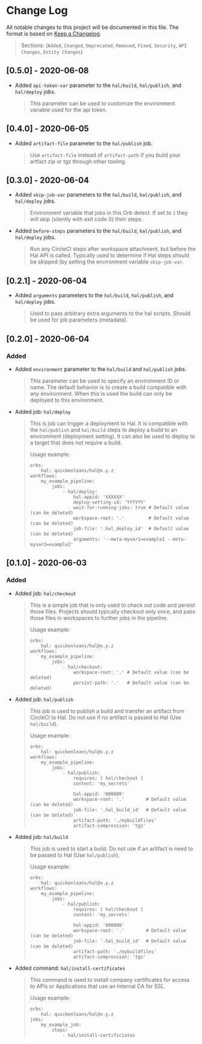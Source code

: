 # Change Log

All notable changes to this project will be documented in this file. The format is based on [Keep a Changelog](http://keepachangelog.com/).
> Sections: (`Added`, `Changed`, `Deprecated`, `Removed`, `Fixed`, `Security`, `API Changes`, `Entity Changes`)

## [0.5.0] - 2020-06-08

- Added `api-token-var` parameter to the `hal/build`, `hal/publish`, and `hal/deploy` jobs.
  > This parameter can be used to customize the environment variable used for the api token.

## [0.4.0] - 2020-06-05

- Added `artifact-file` parameter to the `hal/publish` job.
  > Use `artifact-file` instead of `artifact-path` if you build your artfact zip or tgz through other tooling.

## [0.3.0] - 2020-06-04

- Added `skip-job-var` parameters to the `hal/build`, `hal/publish`, and `hal/deploy` jobs.
  > Environment variable that jobs in this Orb detect. If set to `1` they will skip (silently with exit code 0) their
  > steps.
- Added `before-steps` parameters to the `hal/build`, `hal/publish`, and `hal/deploy` jobs.
  > Run any CircleCI steps after workspace attachment, but before the Hal API is called. Typically used to determine
  > if Hal steps should be skipped (by setting the environment variable `skip-job-var`.

## [0.2.1] - 2020-06-04

- Added `arguments` parameters to the `hal/build`, `hal/publish`, and `hal/deploy` jobs.
  > Used to pass arbitrary extra arguments to the hal scripts. Should be used for job parameters (metadata).

## [0.2.0] - 2020-06-04

### Added
- Added `environment` parameter to the `hal/build` and `hal/publish` jobs.
  > This parameter can be used to specify an environment ID or name. The default behavior
  > is to create a build compatible with any environment. When this is used the build can only be deployed
  > to this environment.
- Added job: `hal/deploy`
  > This is job can trigger a deployment to Hal. It is compatible with the `hal/publish` and `hal/build` steps
  > to deploy a build to an environment (deployment setting). It can also be used to deploy to a target that
  > does not require a build.
  >
  > Usage example:
  >
  > ```
  > orbs:
  >     hal: quickenloans/hal@x.y.z
  > workflows:
  >     my_example_pipeline:
  >         jobs:
  >             - hal/deploy:
  >                 hal-appid: 'XXXXXX'
  >                 deploy-setting-id: 'YYYYYY'
  >                 wait-for-running-jobs: true # Default value (can be deleted)
  >                 workspace-root: '.'         # Default value (can be deleted)
  >                 job-file: '.hal_deploy_id'  # Default value (can be deleted)
  >                 arguments: '--meta-myvar1=example1 --meta-myvar2=example2'
  > ```

## [0.1.0] - 2020-06-03

### Added
- Added job: `hal/checkout`
  > This is a simple job that is only used to check out code and persist those files.
  > Projects should typically checkout only once, and pass those files in workspaces to further jobs in the pipeline.
  >
  > Usage example:
  >
  > ```
  > orbs:
  >     hal: quickenloans/hal@x.y.z
  > workflows:
  >     my_example_pipeline:
  >         jobs:
  >             - hal/checkout:
  >                 workspace-root: '.' # Default value (can be deleted)
  >                 persist-path: '.'   # Default value (can be deleted)
  > ```
- Added job: `hal/publish`
  > This job is used to publish a build and transfer an artifact from CircleCI to Hal. Do not use
  > if no artifact is passed to Hal (Use `hal/build`).
  >
  > Usage example:
  >
  > ```
  > orbs:
  >     hal: quickenloans/hal@x.y.z
  > workflows:
  >     my_example_pipeline:
  >         jobs:
  >             - hal/publish:
  >                 requires: [ hal/checkout ]
  >                 context: 'my_secrets'
  >
  >                 hal-appid: '000000'
  >                 workspace-root: '.'        # Default value (can be deleted)
  >                 job-file: '.hal_build_id'  # Default value (can be deleted)
  >                 artifact-path: './mybuildfiles'
  >                 artifact-compression: 'tgz'
  > ```
- Added job: `hal/build`
  > This job is used to start a build. Do not use if an artifact is need to be passed to Hal (Use `hal/publish`).
  >
  > Usage example:
  >
  > ```
  > orbs:
  >     hal: quickenloans/hal@x.y.z
  > workflows:
  >     my_example_pipeline:
  >         jobs:
  >             - hal/publish:
  >                 requires: [ hal/checkout ]
  >                 context: 'my_secrets'
  >
  >                 hal-appid: '000000'
  >                 workspace-root: '.'        # Default value (can be deleted)
  >                 job-file: '.hal_build_id'  # Default value (can be deleted)
  >                 artifact-path: './mybuildfiles'
  >                 artifact-compression: 'tgz'
  > ```
- Added command: `hal/install-certificates`
  > This command is used to install company certificates for access to APIs or Applications that use an Internal CA for SSL.
  >
  > Usage example:
  >
  > ```
  > orbs:
  >     hal: quickenloans/hal@x.y.z
  > jobs:
  >     my_example_job:
  >         steps:
  >             - hal/install-certificiates
  > ```
